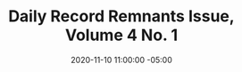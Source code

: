 ---
title: Daily Record Remnants Issue, Volume 4 No. 1
date: 2020-11-10 11:00:00 -05:00
primary_image: "/uploads/2020-11-10.jpg"
file: "/uploads/2020-11-10.pdf"
layout: item
---